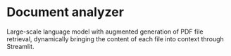 # Document analyzer

Large-scale language model with augmented generation of PDF file retrieval, dynamically bringing the content of each file into context through Streamlit.

